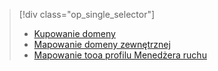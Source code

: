 > [!div class="op_single_selector"]
> * [Kupowanie domeny](../articles/app-service-web/custom-dns-web-site-buydomains-web-app.md)
> * [Mapowanie domeny zewnętrznej](../articles/app-service-web/app-service-web-tutorial-custom-domain.md)
> * [Mapowanie tooa profilu Menedżera ruchu](../articles/app-service-web/web-sites-traffic-manager-custom-domain-name.md)
> 
> 

